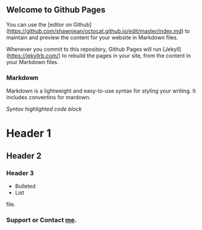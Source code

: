## Welcome to Github Pages

You can use the [editor on Github] (https://github.com/shawnjean/octocat.github.io/edit/master/index.md) to maintain and preview the content for your website in Markdown files.

Whenever you commit to this repository, Github Pages will run [Jekyll] (https://jekyllrb.com/) to rebuild the pages in your site, from the content in your Markdown files.

### Markdown

Markdown is a lightweight and easy-to-use  syntax for styling your writing. It includes conventins for mardown.

*Syntax highlighted code block*

# Header 1
## Header 2
### Header 3

- Bulleted
- List

file.

### Support or Contact [me](https://www.linkedin.com/in/khimcathleensaddi/).


